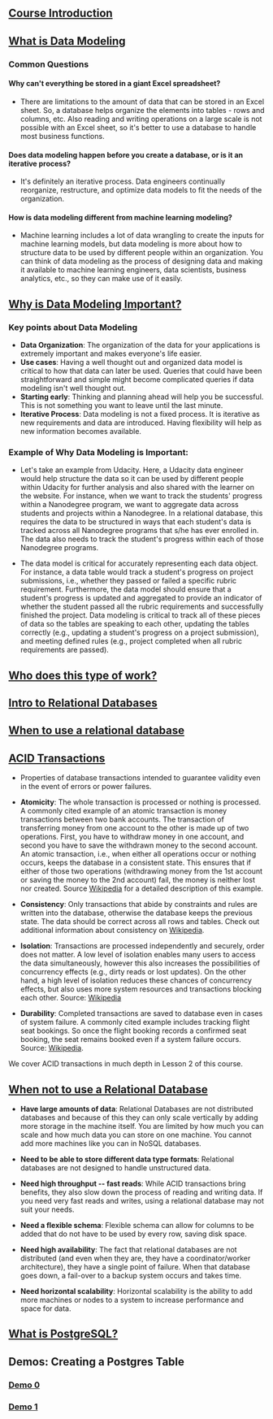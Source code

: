 ## [Course Introduction](https://www.youtube.com/watch?v=c7G8sMId7KM)
## [What is Data Modeling](https://www.youtube.com/watch?v=CAf5CzKJHmc)
### Common Questions
#### Why can't everything be stored in a giant Excel spreadsheet?

- There are limitations to the amount of data that can be stored in an Excel sheet. So, a database helps organize the elements into tables - rows and columns, etc. Also reading and writing operations on a large scale is not possible with an Excel sheet, so it's better to use a database to handle most business functions.

#### Does data modeling happen before you create a database, or is it an iterative process?

- It's definitely an iterative process. Data engineers continually reorganize, restructure, and optimize data models to fit the needs of the organization.

#### How is data modeling different from machine learning modeling?

- Machine learning includes a lot of data wrangling to create the inputs for machine learning models, but data modeling is more about how to structure data to be used by different people within an organization. You can think of data modeling as the process of designing data and making it available to machine learning engineers, data scientists, business analytics, etc., so they can make use of it easily.

## [Why is Data Modeling Important?](https://www.youtube.com/watch?v=hq0Q86fEd2E)

### Key points about Data Modeling
- **Data Organization**: The organization of the data for your applications is extremely important and makes everyone's life easier.
- **Use cases**: Having a well thought out and organized data model is critical to how that data can later be used. Queries that could have been straightforward and simple might become complicated queries if data modeling isn't well thought out.
- **Starting early**: Thinking and planning ahead will help you be successful. This is not something you want to leave until the last minute.
- **Iterative Process**: Data modeling is not a fixed process. It is iterative as new requirements and data are introduced. Having flexibility will help as new information becomes available.
### Example of Why Data Modeling is Important:
- Let's take an example from Udacity. Here, a Udacity data engineer would help structure the data so it can be used by different people within Udacity for further analysis and also shared with the learner on the website. For instance, when we want to track the students' progress within a Nanodegree program, we want to aggregate data across students and projects within a Nanodegree. In a relational database, this requires the data to be structured in ways that each student's data is tracked across all Nanodegree programs that s/he has ever enrolled in. The data also needs to track the student's progress within each of those Nanodegree programs.

- The data model is critical for accurately representing each data object. For instance, a data table would track a student's progress on project submissions, i.e., whether they passed or failed a specific rubric requirement. Furthermore, the data model should ensure that a student's progress is updated and aggregated to provide an indicator of whether the student passed all the rubric requirements and successfully finished the project. Data modeling is critical to track all of these pieces of data so the tables are speaking to each other, updating the tables correctly (e.g., updating a student's progress on a project submission), and meeting defined rules (e.g., project completed when all rubric requirements are passed).

## [Who does this type of work?](https://www.youtube.com/watch?v=LBqMfr1PniQ)

## [Intro to Relational Databases](https://www.youtube.com/watch?v=TAXJtSgGzqA)

## [When to use a relational database](https://www.youtube.com/watch?v=cHErsgQZNlw)

## [ACID Transactions](https://www.youtube.com/watch?v=rr35DQljFnc)
- Properties of database transactions intended to guarantee validity even in the event of errors or power failures.

- **Atomicity**: The whole transaction is processed or nothing is processed. A commonly cited example of an atomic transaction is money transactions between two bank accounts. The transaction of transferring money from one account to the other is made up of two operations. First, you have to withdraw money in one account, and second you have to save the withdrawn money to the second account. An atomic transaction, i.e., when either all operations occur or nothing occurs, keeps the database in a consistent state. This ensures that if either of those two operations (withdrawing money from the 1st account or saving the money to the 2nd account) fail, the money is neither lost nor created. Source [Wikipedia](https://en.wikipedia.org/wiki/Atomicity_%28database_systems%29) for a detailed description of this example.

- **Consistency**: Only transactions that abide by constraints and rules are written into the database, otherwise the database keeps the previous state. The data should be correct across all rows and tables. Check out additional information about consistency on [Wikipedia](https://en.wikipedia.org/wiki/Consistency_%28database_systems%29).

- **Isolation**: Transactions are processed independently and securely, order does not matter. A low level of isolation enables many users to access the data simultaneously, however this also increases the possibilities of concurrency effects (e.g., dirty reads or lost updates). On the other hand, a high level of isolation reduces these chances of concurrency effects, but also uses more system resources and transactions blocking each other. Source: [Wikipedia](https://en.wikipedia.org/wiki/Isolation_%28database_systems%29)

- **Durability**: Completed transactions are saved to database even in cases of system failure. A commonly cited example includes tracking flight seat bookings. So once the flight booking records a confirmed seat booking, the seat remains booked even if a system failure occurs. Source: [Wikipedia](https://en.wikipedia.org/wiki/ACID).

We cover ACID transactions in much depth in Lesson 2 of this course.

## [When not to use a Relational Database](https://www.youtube.com/watch?v=yzB2G33pxbQ)
- **Have large amounts of data**: Relational Databases are not distributed databases and because of this they can only scale vertically by adding more storage in the machine itself. You are limited by how much you can scale and how much data you can store on one machine. You cannot add more machines like you can in NoSQL databases.


- **Need to be able to store different data type formats**: Relational databases are not designed to handle unstructured data.


- **Need high throughput -- fast reads**: While ACID transactions bring benefits, they also slow down the process of reading and writing data. If you need very fast reads and writes, using a relational database may not suit your needs.


- **Need a flexible schema**: Flexible schema can allow for columns to be added that do not have to be used by every row, saving disk space.


- **Need high availability**: The fact that relational databases are not distributed (and even when they are, they have a coordinator/worker architecture), they have a single point of failure. When that database goes down, a fail-over to a backup system occurs and takes time.


- **Need horizontal scalability**: Horizontal scalability is the ability to add more machines or nodes to a system to increase performance and space for data.

## [What is PostgreSQL?](https://www.youtube.com/watch?v=5L9O9QK7nLY)

## Demos: Creating a Postgres Table

### [Demo 0](https://www.youtube.com/watch?v=QuC6xIj7WiI)

### [Demo 1](https://www.youtube.com/watch?v=OzNizL-Zjt8)